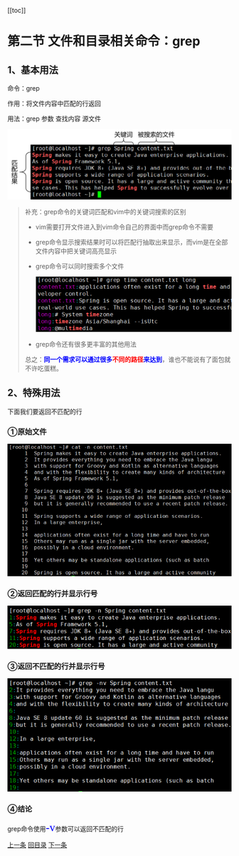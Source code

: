 [[toc]]

# 第二节 文件和目录相关命令：grep



## 1、基本用法

命令：grep

作用：将文件内容中匹配的行返回

用法：grep 参数 查找内容 源文件

![./images](./images/img047.png)

> 补充：grep命令的关键词匹配和vim中的关键词搜索的区别
>
> - vim需要打开文件进入到vim命令自己的界面中而grep命令不需要
>
> - grep命令显示搜索结果时可以将匹配行抽取出来显示，而vim是在全部文件内容中把关键词高亮显示
>
> - grep命令可以同时搜索多个文件
>
>   ![./images](./images/img048.png)
>
> - grep命令还有很多更丰富的其他用法
>
> 总之：<span style="color:blue;font-weight:bold;">同一个需求可以通过很多<span style="color:red;">不同的路径</span>来达到</span>，谁也不能说有了面包就不许吃蛋糕。



## 2、特殊用法

下面我们要返回不匹配的行



### ①原始文件

![./images](./images/img049.png)



### ②返回匹配的行并显示行号

![./images](./images/img050.png)



### ③返回不匹配的行并显示行号

![./images](./images/img051.png)



### ④结论

grep命令使用<span style="color:blue;font-size:25px;font-family:consolas;">-v</span>参数可以返回不匹配的行

[上一条](verse02-15-locate.html) [回目录](verse02-00-index.html) [下一条](verse02-17-pipe.html)